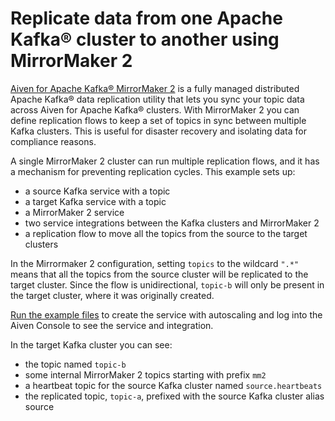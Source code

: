 
# Replicate data from one Apache Kafka® cluster to another using MirrorMaker 2

[Aiven for Apache Kafka® MirrorMaker 2](https://aiven.io/docs/products/kafka/kafka-mirrormaker/get-started)
is a fully managed distributed Apache Kafka® data replication utility that lets you sync your topic data across Aiven for Apache Kafka® clusters.
With MirrorMaker 2 you can define replication flows to keep a set of topics in sync between multiple Kafka clusters. This is useful for disaster recovery and isolating data for compliance reasons.

A single MirrorMaker 2 cluster can run multiple replication flows, and it has a mechanism for preventing replication cycles. This example sets up:

- a source Kafka service with a topic
- a target Kafka service with a topic
- a MirrorMaker 2 service
- two service integrations between the Kafka clusters and MirrorMaker 2
- a replication flow to move all the topics from the source to the target clusters

In the Mirrormaker 2 configuration, setting `topics` to the wildcard `".*"` means that all the topics from the source cluster will be replicated to the target cluster. Since the flow is unidirectional, `topic-b` will only be present in the target cluster, where it was originally created.

[Run the example files](https://registry.terraform.io/providers/aiven/aiven/latest/docs/guides/examples) to create the service with autoscaling and log into the Aiven Console to see the service and integration.

In the target Kafka cluster you can see:

- the topic named `topic-b`
- some internal MirrorMaker 2 topics starting with prefix `mm2`
- a heartbeat topic for the source Kafka cluster named `source.heartbeats`
- the replicated topic, `topic-a`, prefixed with the source Kafka cluster alias source
